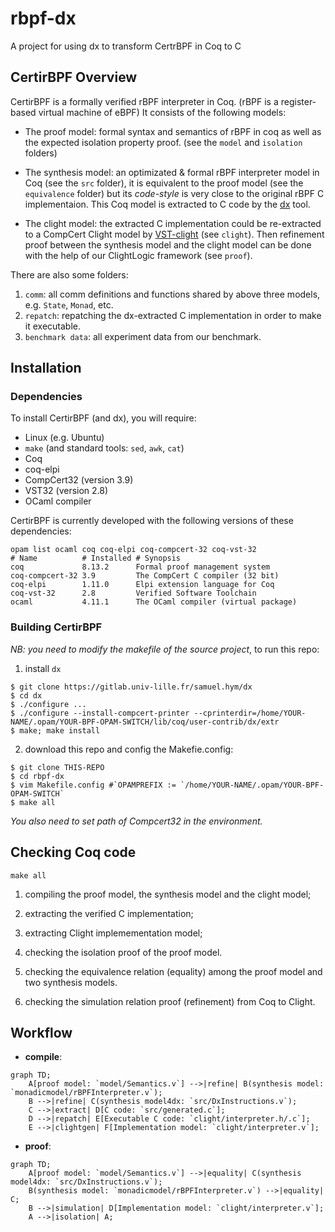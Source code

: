# rbpf-dx

A project for using dx to transform CertrBPF in Coq to C

## CertirBPF Overview

CertirBPF is a formally verified rBPF interpreter in Coq. (rBPF is a register-based virtual machine of eBPF) It consists of the following models:

- The proof model: formal syntax and semantics of rBPF in coq as well as the expected isolation property proof. (see the `model` and `isolation` folders)

- The synthesis model: an optimizated & formal rBPF interpreter model in Coq (see the `src` folder), it is equivalent to the proof model (see the `equivalence` folder) but its *code-style* is very close to the original rBPF C implementaion. This Coq model is extracted to C code by the [dx](https://gitlab.univ-lille.fr/samuel.hym/dx) tool.

- The clight model: the extracted C implementation could be re-extracted to a CompCert Clight model by [VST-clight](https://github.com/PrincetonUniversity/VST) (see `clight`). Then refinement proof between the synthesis model and the clight model can be done with the help of our ClightLogic framework (see `proof`).

There are also some folders:

1. `comm`: all comm definitions and functions shared by above three models, e.g. `State`, `Monad`, etc.
2. `repatch`: repatching the dx-extracted C implementation in order to make it executable.
3. `benchmark data`: all experiment data from our benchmark.

## Installation

### Dependencies

To install CertirBPF (and dx), you will require:
-   Linux (e.g. Ubuntu)
-   `make` (and standard tools: `sed`, `awk`, `cat`)
-   Coq
-   coq-elpi
-   CompCert32 (version 3.9)
-   VST32 (version 2.8)
-   OCaml compiler

CertirBPF is currently developed with the following versions of these
dependencies:

```shell
opam list ocaml coq coq-elpi coq-compcert-32 coq-vst-32
# Name          # Installed # Synopsis
coq             8.13.2      Formal proof management system
coq-compcert-32 3.9         The CompCert C compiler (32 bit)
coq-elpi        1.11.0      Elpi extension language for Coq
coq-vst-32      2.8         Verified Software Toolchain
ocaml           4.11.1      The OCaml compiler (virtual package)

```
### Building CertirBPF

_NB: you need to modify the makefile of the source project_, to run this repo:
1. install `dx`
```shell
$ git clone https://gitlab.univ-lille.fr/samuel.hym/dx
$ cd dx
$ ./configure ...
$ ./configure --install-compcert-printer --cprinterdir=/home/YOUR-NAME/.opam/YOUR-BPF-OPAM-SWITCH/lib/coq/user-contrib/dx/extr
$ make; make install
```
2. download this repo and config the Makefie.config:
```shell
$ git clone THIS-REPO
$ cd rbpf-dx
$ vim Makefile.config #`OPAMPREFIX := `/home/YOUR-NAME/.opam/YOUR-BPF-OPAM-SWITCH`
$ make all
```

*You also need to set path of Compcert32 in the environment.*

## Checking Coq code

`make all`
1. compiling the proof model, the synthesis model and the clight model;

2. extracting the verified C implementation; 

3. extracting Clight implemementation model;

4. checking the isolation proof of the proof model.

5. checking the equivalence relation (equality) among the proof model and two synthesis models.

6. checking the simulation relation proof (refinement) from Coq to Clight.


## Workflow

- **compile**:
```mermaid
graph TD;
    A[proof model: `model/Semantics.v`] -->|refine| B(synthesis model: `monadicmodel/rBPFInterpreter.v`);
    B -->|refine| C(synthesis model4dx: `src/DxInstructions.v`);
    C -->|extract| D[C code: `src/generated.c`];
    D -->|repatch| E[Executable C code: `clight/interpreter.h/.c`];
    E -->|clightgen| F[Implementation model: `clight/interpreter.v`];
```

- **proof**:
```mermaid
graph TD;
    A[proof model: `model/Semantics.v`] -->|equality| C(synthesis model4dx: `src/DxInstructions.v`);
    B(synthesis model: `monadicmodel/rBPFInterpreter.v`) -->|equality| C;
    B -->|simulation| D[Implementation model: `clight/interpreter.v`];
    A -->|isolation| A;
```



